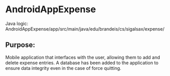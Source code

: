 # AndroidAppExpense
Java logic: AndroidAppExpense/app/src/main/java/edu/brandeis/cs/sigalsax/expense/

## Purpose:
Mobile application that interfaces with the user, allowing them to add and delete expense entries. A database has been added to the application to ensure data integrity even in the case of force quitting.
